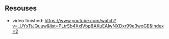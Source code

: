 


## Resouses
- video finished: https://www.youtube.com/watch?v=_UYxTtJQuuw&list=PLtrSb4XxIVbp8AKuEAlwNXDxr99e3woGE&index=2
